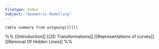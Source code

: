 ```yaml
---
Filetype: Index
Subject: "Geometric Modelling"
---
```


```dataview 
table summary from outgoing([[]])
```


%%
[[Introduction]]
[[2D Transformations]]
[[Representations of curves]]
[[Removal Of Hidden Lines]]
%%